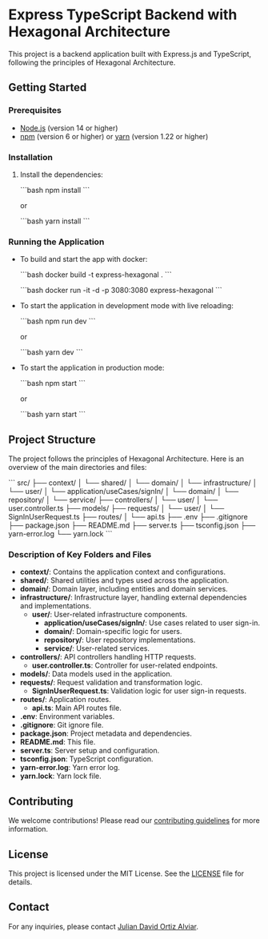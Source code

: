 # Express TypeScript Backend with Hexagonal Architecture

This project is a backend application built with Express.js and TypeScript, following the principles of Hexagonal Architecture.

## Getting Started

### Prerequisites

- [Node.js](https://nodejs.org/) (version 14 or higher)
- [npm](https://www.npmjs.com/) (version 6 or higher) or [yarn](https://yarnpkg.com/) (version 1.22 or higher)

### Installation

1. Install the dependencies:

   \`\`\`bash
   npm install
   \`\`\`

   or

   \`\`\`bash
   yarn install
   \`\`\`

### Running the Application

- To build and start the app with docker:

  \`\`\`bash
  docker build -t express-hexagonal .
  \`\`\`

  \`\`\`bash
  docker run -it -d -p 3080:3080 express-hexagonal
  \`\`\`

- To start the application in development mode with live reloading:

  \`\`\`bash
  npm run dev
  \`\`\`

  or

  \`\`\`bash
  yarn dev
  \`\`\`

- To start the application in production mode:

  \`\`\`bash
  npm start
  \`\`\`

  or

  \`\`\`bash
  yarn start
  \`\`\`

## Project Structure

The project follows the principles of Hexagonal Architecture. Here is an overview of the main directories and files:

\`\`\`
src/
├── context/
│ └── shared/
│ └── domain/
│ └── infrastructure/
│ └── user/
│ └── application/useCases/signIn/
│ └── domain/
│ └── repository/
│ └── service/
├── controllers/
│ └── user/
│ └── user.controller.ts
├── models/
├── requests/
│ └── user/
│ └── SignInUserRequest.ts
├── routes/
│ └── api.ts
├── .env
├── .gitignore
├── package.json
├── README.md
├── server.ts
├── tsconfig.json
├── yarn-error.log
└── yarn.lock
\`\`\`

### Description of Key Folders and Files

- **context/**: Contains the application context and configurations.
- **shared/**: Shared utilities and types used across the application.
- **domain/**: Domain layer, including entities and domain services.
- **infrastructure/**: Infrastructure layer, handling external dependencies and implementations.
  - **user/**: User-related infrastructure components.
    - **application/useCases/signIn/**: Use cases related to user sign-in.
    - **domain/**: Domain-specific logic for users.
    - **repository/**: User repository implementations.
    - **service/**: User-related services.
- **controllers/**: API controllers handling HTTP requests.
  - **user.controller.ts**: Controller for user-related endpoints.
- **models/**: Data models used in the application.
- **requests/**: Request validation and transformation logic.
  - **SignInUserRequest.ts**: Validation logic for user sign-in requests.
- **routes/**: Application routes.
  - **api.ts**: Main API routes file.
- **.env**: Environment variables.
- **.gitignore**: Git ignore file.
- **package.json**: Project metadata and dependencies.
- **README.md**: This file.
- **server.ts**: Server setup and configuration.
- **tsconfig.json**: TypeScript configuration.
- **yarn-error.log**: Yarn error log.
- **yarn.lock**: Yarn lock file.

## Contributing

We welcome contributions! Please read our [contributing guidelines](CONTRIBUTING.md) for more information.

## License

This project is licensed under the MIT License. See the [LICENSE](LICENSE) file for details.

## Contact

For any inquiries, please contact [Julian David Ortiz Alviar](mailto:jdavidortizy2k@gmail.com).

